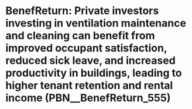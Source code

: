 # BenefReturn: __Private investors investing in ventilation maintenance and cleaning can benefit from improved occupant satisfaction, reduced sick leave, and increased productivity in buildings, leading to higher tenant retention and rental income__ (PBN__BenefReturn_555)

